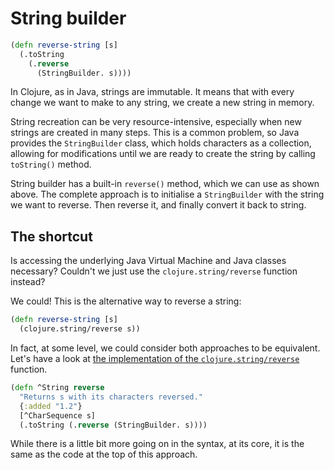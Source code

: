 # String builder

```clojure
(defn reverse-string [s]
  (.toString
    (.reverse
      (StringBuilder. s))))
```

In Clojure, as in Java, strings are immutable.
It means that with every change we want to make to any string, we create a new string in memory.

String recreation can be very resource-intensive, especially when new strings are created in many steps.
This is a common problem, so Java provides the `StringBuilder` class, which holds characters as a collection,
allowing for modifications until we are ready to create the string by calling `toString()` method.

String builder has a built-in `reverse()` method, which we can use as shown above.
The complete approach is to initialise a `StringBuilder` with the string we want to reverse.
Then reverse it, and finally convert it back to string.

## The shortcut

Is accessing the underlying Java Virtual Machine and Java classes necessary?
Couldn't we just use the `clojure.string/reverse` function instead?

We could! This is the alternative way to reverse a string:

```clojure
(defn reverse-string [s]
  (clojure.string/reverse s))
```

In fact, at some level, we could consider both approaches to be equivalent.
Let's have a look at [the implementation of the `clojure.string/reverse`][implementation] function.

```clojure
(defn ^String reverse
  "Returns s with its characters reversed."
  {:added "1.2"}
  [^CharSequence s]
  (.toString (.reverse (StringBuilder. s))))
```

While there is a little bit more going on in the syntax, at its core, it is the same as the code at the top of this approach.

[implementation]: https://github.com/clojure/clojure/blob/08a2d9bdd013143a87e50fa82e9740e2ab4ee2c2/src/clj/clojure/string.clj#L48C3-L48C3
